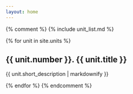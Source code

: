 ```yaml
---
layout: home
---
```


<!-- <nav class="site-nav"> -->
<!-- <\!-- <ul> -\-> -->
<!-- <\!-- <li>units</li> -\-> -->
<!-- <ul> -->
<!-- {% for unit in site.units %} -->
<!-- <li> -->
<!-- <a href=".{{unit.url}}"> -->
<!-- {{unit.number}}. {{unit.title}} -->
<!-- </a> -->
<!-- </li> -->
<!-- {% endfor %} -->
<!-- </ul> -->
<!-- <\!-- </ul> -\-> -->
<!-- </nav> -->

{% comment %}
{% include unit_list.md %}

{% for unit in site.units %}
<h2>{{ unit.number }}. {{ unit.title }}</h2>
<p>{{ unit.short_description | markdownify }}</p>
{% endfor %}
{% endcomment %}





